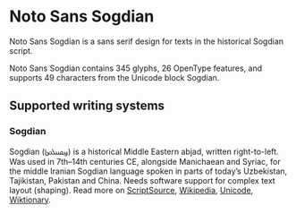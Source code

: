 
# Noto Sans Sogdian

Noto Sans Sogdian is a sans serif design for texts in the historical Sogdian script. 

Noto Sans Sogdian contains 345 glyphs, 26 OpenType features, and supports 49 characters from the Unicode block Sogdian.


## Supported writing systems


### Sogdian

Sogdian (𐼼𐼴𐼶𐼹𐼷𐼸‎) is a historical Middle Eastern abjad, written right-to-left. Was used in 7th–14th centuries CE, alongside Manichaean and Syriac, for the middle Iranian Sogdian language spoken in parts of today’s Uzbekistan, Tajikistan, Pakistan and China. Needs software support for complex text layout (shaping). Read more on [ScriptSource](https://scriptsource.org/scr/Sogd), [Wikipedia](https://en.wikipedia.org/wiki/ISO_15924:Sogd), [Unicode](https://www.unicode.org/versions/Unicode13.0.0/ch14.pdf#G49476), [Wiktionary](https://en.wiktionary.org/wiki/Category:Sogdian_script).

